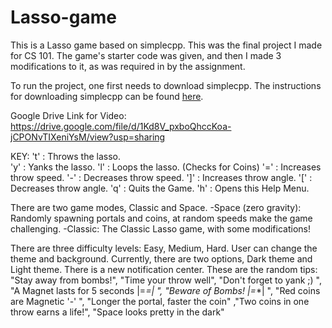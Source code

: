 # Lasso-game
This is a Lasso game based on simplecpp.
This was the final project I made for CS 101. The game's starter code was given, and then I made 3 modifications to it, as was required in by the assignment.

To run the project, one first needs to download simplecpp. The instructions for downloading simplecpp can be found [here](https://www.cse.iitb.ac.in/~ranade/simplecpp/).

Google Drive Link for Video:
https://drive.google.com/file/d/1Kd8V_pxboQhccKoa-jCPONvTIXeniYsM/view?usp=sharing


KEY: 
't' : Throws the lasso.  
'y' : Yanks the lasso.
'l' : Loops the lasso.   (Checks for Coins)
'=' : Increases throw speed.  		 '-' : Decreases throw speed.
']' : Increases throw angle.   		'[' : Decreases throw angle.
'q' : Quits the Game.   		'h' : Opens this Help Menu.


There are two game modes, Classic and Space.
-Space (zero gravity):
   Randomly spawning portals and coins, at random speeds make the game challenging.
-Classic:
   The Classic Lasso game, with some modifications!

There are three difficulty levels: Easy, Medium, Hard.
User can change the theme and background. Currently, there are two options, Dark theme and Light theme.
There is a new notification center.
These are the random tips:
"Stay away from bombs!", "Time your throw well", "Don't forget to yank ;) ",
"A Magnet lasts for 5 seconds |=_=|  ", "Beware of Bombs! |=_*| ", "Red coins are Magnetic '-' ",
"Longer the portal, faster the coin" ,"Two coins in one throw earns a life!", "Space looks pretty in the dark"
